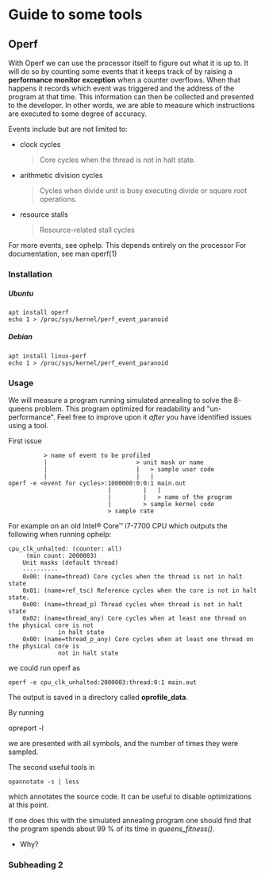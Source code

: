 # Guide to some tools

## Operf

With Operf we can use the processor itself to figure out what it is up to. It
will do so by counting some events that it keeps track of by raising
a **performance monitor exception** when a counter overflows. When that happens
it records which event was triggered and the address of the program at that
time. This information can then be collected and presented to the developer. In
other words, we are able to measure which instructions are executed to some
degree of accuracy.

Events include but are not limited to:

- clock cycles

    > Core cycles when the thread is not in halt state.

- arithmetic division cycles

    > Cycles when divide unit is busy executing divide or square root 
    > operations.

- resource stalls

    > Resource-related stall cycles

For more events, see ophelp. This depends entirely on the processor
For documentation, see man operf(1)

### Installation

##### Ubuntu

    apt install operf
    echo 1 > /proc/sys/kernel/perf_event_paranoid

##### Debian

    apt install linux-perf
    echo 1 > /proc/sys/kernel/perf_event_paranoid

### Usage

We will measure a program running simulated annealing to solve the 8-queens
problem. This program optimized for readability and "un-performance". Feel free
to improve upon it *after* you have identified issues using a tool.

First issue

              > name of event to be profiled
              |                         > unit mask or name
              |                         |   > sample user code
              |                         |   |
    operf -e <event for cycles>:1000000:0:0:1 main.out
                                |         |   |
                                |         |   > name of the program
                                |         > sample kernel code
                                > sample rate

For example on an old Intel® Core™ i7-7700 CPU which outputs the following when
running ophelp:

    cpu_clk_unhalted: (counter: all)
         (min count: 2000003)
        Unit masks (default thread)
        ----------
        0x00: (name=thread) Core cycles when the thread is not in halt state
        0x01: (name=ref_tsc) Reference cycles when the core is not in halt state.
        0x00: (name=thread_p) Thread cycles when thread is not in halt state
        0x02: (name=thread_any) Core cycles when at least one thread on the physical core is not 
                  in halt state
        0x00: (name=thread_p_any) Core cycles when at least one thread on the physical core is 
                  not in halt state

we could run operf as 

    operf -e cpu_clk_unhalted:2000003:thread:0:1 main.out

The output is saved in a directory called **oprofile_data**.

By running 

  opreport -l

we are presented with all symbols, and the number of times they were sampled.

The second useful tools in 

    opannotate -s | less

which annotates the source code. It can be useful to disable optimizations at
this point.

If one does this with the simulated annealing program one should find that the
program spends about 99 % of its time in *queens_fitness()*. 

- Why?

### Subheading 2
